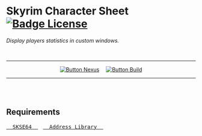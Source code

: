 
# Skyrim Character Sheet   [![Badge License]][License]

*Display players statistics in custom windows.*

<br>

<div align = center>

---

[![Button Nexus]][Nexus]   
[![Button Build]][Build]

---

</div>

<br>
<br>

## Requirements

[<kbd>  SKSE64  </kbd>][SKSE64]  
[<kbd>  Address Library  </kbd>][Address Library]

<br>


<!----------------------------------------------------------------------------->

[Address Library]: https://www.nexusmods.com/skyrimspecialedition/mods/32444
[SKSE64]: https://skse.silverlock.org/
[Nexus]: https://www.nexusmods.com/skyrimspecialedition/mods/56069/


[License]: LICENSE
[Build]: Documentation/Building.md


<!--------------------------------[ Badges ]----------------------------------->

[Badge License]: https://img.shields.io/badge/License-MIT-yellow.svg?style=for-the-badge


<!-------------------------------[ Buttons ]----------------------------------->

[Button Nexus]: https://img.shields.io/badge/ＮＥＸＵＳMODS-8197ec?style=for-the-badge&logoColor=white&logo=DocuSign
[Button Build]: https://img.shields.io/badge/Build-EF2D5E?style=for-the-badge&logoColor=white&logo=Dragonframe

